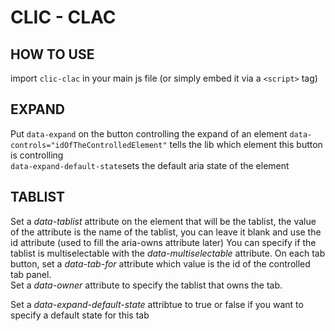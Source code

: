 # CLIC - CLAC

## HOW TO USE

import `clic-clac` in your main js file (or simply embed it via a `<script>` tag)

## EXPAND

 Put `data-expand` on the button controlling the expand of an element
`data-controls="idOfTheControlledElement"` tells the lib which element this button is controlling  
`data-expand-default-state`sets the default aria state of the element

## TABLIST

Set a *data-tablist* attribute on the element that will be the tablist,
the value of the attribute
is the name of the tablist, you can leave it blank and use
the id attribute (used to fill the aria-owns attribute later)
You can specify if the tablist is multiselectable with the *data-multiselectable* attribute.
On each tab button, set a *data-tab-for* attribute which value is the id
of the controlled tab panel.  
Set a *data-owner* attribute 
to specify the tablist that owns the tab.  

Set a *data-expand-default-state* attribtue to true or false if you want
to specify a default state for this tab
